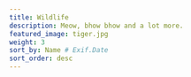```yaml
---
title: Wildlife
description: Meow, bhow bhow and a lot more.
featured_image: tiger.jpg
weight: 3
sort_by: Name # Exif.Date
sort_order: desc
---
```


